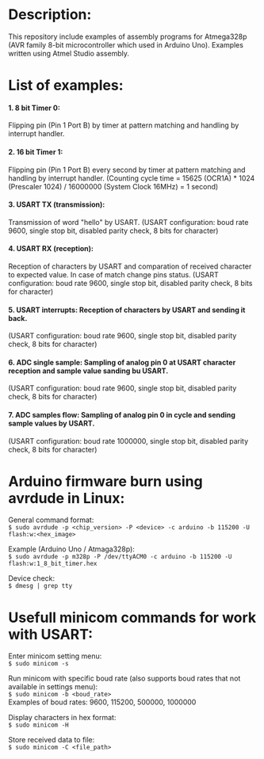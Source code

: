 Description:
==============
This repository include examples of assembly programs for Atmega328p (AVR family 8-bit microcontroller which used in Arduino Uno). Examples written using Atmel Studio assembly.

List of examples:
=================
#### 1. 8  bit Timer 0:
Flipping pin (Pin 1 Port B) by timer at pattern matching and handling by interrupt handler.
#### 2. 16 bit Timer 1:
Flipping pin (Pin 1 Port B) every second by timer at pattern matching and handling by interrupt handler. 
(Counting cycle time = 15625 (OCR1A) * 1024 (Prescaler 1024) / 16000000 (System Clock 16MHz) = 1 second)
#### 3. USART TX (transmission):
Transmission of word "hello" by USART. 
(USART configuration: boud rate 9600, single stop bit, disabled parity check, 8 bits for character)
#### 4. USART RX (reception):
Reception of characters by USART and comparation of received character to expected value. In case of match change pins status.
(USART configuration: boud rate 9600, single stop bit, disabled parity check, 8 bits for character)
#### 5. USART interrupts:		Reception of characters by USART and sending it back.
(USART configuration: boud rate 9600, single stop bit, disabled parity check, 8 bits for character)
#### 6. ADC single sample:		Sampling of analog pin 0 at USART character reception and sample value sanding bu USART.
(USART configuration: boud rate 9600, single stop bit, disabled parity check, 8 bits for character)
#### 7. ADC samples flow:		Sampling of analog pin 0 in cycle and sending sample values by USART.
(USART configuration: boud rate 1000000, single stop bit, disabled parity check, 8 bits for character)

Arduino firmware burn using avrdude in Linux:
===============================================
General command format:\
```$ sudo avrdude -p <chip_version> -P <device> -c arduino -b 115200 -U flash:w:<hex_image>```

Example (Arduino Uno / Atmaga328p):\
```$ sudo avrdude -p m328p -P /dev/ttyACM0 -c arduino -b 115200 -U flash:w:1_8_bit_timer.hex```

Device check:\
```$ dmesg | grep tty```

Usefull minicom commands for work with USART:
=============================================
Enter minicom setting menu:\
```$ sudo minicom -s```

Run minicom with specific boud rate (also supports boud rates that not available in settings menu):\
```$ sudo minicom -b <boud_rate>```\
Examples of boud rates: 9600, 115200, 500000, 1000000

Display characters in hex format:\
```$ sudo minicom -H```

Store received data to file:\
```$ sudo minicom -C <file_path>```

